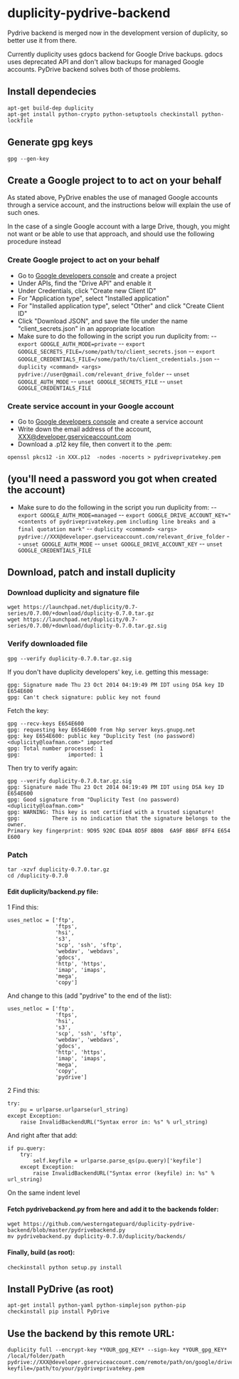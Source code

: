 # duplicity-pydrive-backend

Pydrive backend is merged now in the development version of duplicity, so better use it from there.

Currently duplicity uses gdocs backend for Google Drive backups. gdocs uses deprecated API and don't allow backups for managed Google accounts. PyDrive backend solves both of those problems.

## Install dependecies
```
apt-get build-dep duplicity
apt-get install python-crypto python-setuptools checkinstall python-lockfile
```
## Generate gpg keys
```
gpg --gen-key
```
## Create a Google project to to act on your behalf

As stated above, PyDrive enables the use of managed Google accounts through a service account, and the instructions below will explain the use of such ones.

In the case of a single Google account with a large Drive, though, you might not want or be able to use that approach, and should use the following procedure instead

### Create Google project to act on your behalf
- Go to [Google developers console](https://console.developers.google.com) and create a project
- Under APIs, find the "Drive API" and enable it
- Under Credentials, click "Create new Client ID"
- For "Application type", select "Installed application"
- For "Installed application type", select "Other" and click "Create Client ID"
- Click "Download JSON", and save the file under the name "client_secrets.json" in an appropriate location
- Make sure to do the following in the script you run duplicity from:
-- ```export GOOGLE_AUTH_MODE=private```
-- ```export GOOGLE_SECRETS_FILE=/some/path/to/client_secrets.json```
-- ```export GOOGLE_CREDENTIALS_FILE=/some/path/to/client_credentials.json```
-- ```duplicity <command> <args> pydrive://user@gmail.com/relevant_drive_folder```
-- ```unset GOOGLE_AUTH_MODE```
-- ```unset GOOGLE_SECRETS_FILE```
-- ```unset GOOGLE_CREDENTIALS_FILE```

### Create service account in your Google account
- Go to [Google developers console](https://console.developers.google.com) and create a service account
- Write down the email address of the account, XXX@developer.gserviceaccount.com 
- Download a .p12 key file, then convert it to the .pem:
```
openssl pkcs12 -in XXX.p12  -nodes -nocerts > pydriveprivatekey.pem
```
(you'll need a password you got when created the account)
- 
- Make sure to do the following in the script you run duplicity from:
-- ```export GOOGLE_AUTH_MODE=managed```
-- ```export GOOGLE_DRIVE_ACCOUNT_KEY="<contents of pydriveprivatekey.pem
including
line
breaks
and
a
final
quotation
mark"```
-- ```duplicity <command> <args> pydrive://XXX@developer.gserviceaccount.com/relevant_drive_folder```
-- ```unset GOOGLE_AUTH_MODE```
-- ```unset GOOGLE_DRIVE_ACCOUNT_KEY```
-- ```unset GOOGLE_CREDENTIALS_FILE```

## Download, patch and install duplicity
### Download duplicity and signature file
```
wget https://launchpad.net/duplicity/0.7-series/0.7.00/+download/duplicity-0.7.0.tar.gz
wget https://launchpad.net/duplicity/0.7-series/0.7.00/+download/duplicity-0.7.0.tar.gz.sig 
```
### Verify downloaded file
```
gpg --verify duplicity-0.7.0.tar.gz.sig 
```
If you don't have duplicity developers' key, i.e. getting this message:
```
gpg: Signature made Thu 23 Oct 2014 04:19:49 PM IDT using DSA key ID E654E600
gpg: Can't check signature: public key not found
```
Fetch the key:
```
gpg --recv-keys E654E600
gpg: requesting key E654E600 from hkp server keys.gnupg.net
gpg: key E654E600: public key "Duplicity Test (no password) <duplicity@loafman.com>" imported
gpg: Total number processed: 1
gpg:               imported: 1
```
Then try to verify again:
```
gpg --verify duplicity-0.7.0.tar.gz.sig 
gpg: Signature made Thu 23 Oct 2014 04:19:49 PM IDT using DSA key ID E654E600
gpg: Good signature from "Duplicity Test (no password) <duplicity@loafman.com>"
gpg: WARNING: This key is not certified with a trusted signature!
gpg:          There is no indication that the signature belongs to the owner.
Primary key fingerprint: 9D95 920C ED4A 8D5F 8B08  6A9F 8B6F 8FF4 E654 E600
```
### Patch
```
tar -xzvf duplicity-0.7.0.tar.gz
cd /duplicity-0.7.0
```
#### Edit duplicity/backend.py file:
1 Find this:
```
uses_netloc = ['ftp',
               'ftps',
               'hsi',
               's3',
               'scp', 'ssh', 'sftp',
               'webdav', 'webdavs',
               'gdocs',
               'http', 'https',
               'imap', 'imaps',
               'mega',
               'copy']
```
And change to this (add "pydrive" to the end of the list):
```
uses_netloc = ['ftp',
               'ftps',
               'hsi',
               's3',
               'scp', 'ssh', 'sftp',
               'webdav', 'webdavs',
               'gdocs',
               'http', 'https',
               'imap', 'imaps',
               'mega',
               'copy',
               'pydrive']
```
2 Find this:
```
try:
    pu = urlparse.urlparse(url_string)
except Exception:
    raise InvalidBackendURL("Syntax error in: %s" % url_string)
```
And right after that add:
```
if pu.query:     
    try:
        self.keyfile = urlparse.parse_qs(pu.query)['keyfile']
    except Exception:
        raise InvalidBackendURL("Syntax error (keyfile) in: %s" % url_string)
```
On the same indent level
#### Fetch pydrivebackend.py from here and add it to the backends folder:
```
wget https://github.com/westerngateguard/duplicity-pydrive-backend/blob/master/pydrivebackend.py
mv pydrivebackend.py duplicity-0.7.0/duplicity/backends/
```
#### Finally, build (as root):
```
checkinstall python setup.py install
```
## Install PyDrive (as root)
```
apt-get install python-yaml python-simplejson python-pip
checkinstall pip install PyDrive
```
## Use the backend by this remote URL:
```
duplicity full --encrypt-key *YOUR_gpg_KEY* --sign-key *YOUR_gpg_KEY* /local/folder/path pydrive://XXX@developer.gserviceaccount.com/remote/path/on/google/drive?keyfile=/path/to/your/pydriveprivatekey.pem
```
